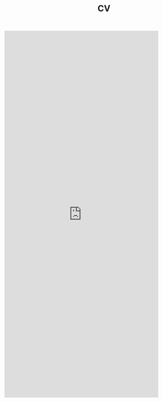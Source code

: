 ﻿---
layout: page
title: CV
---

<iframe scrolling="no" style="margin:0px -74px -74px -74px; width: 100%; height: 1200px; border: 0;" src="https://docs.google.com/document/d/e/2PACX-1vQLAx8ELXdYg-ZnWOpFce8AlmsK__hX1c-7zwmUlJz01oEz9Kre5VOYwL5VKCG21Ueyk-Zo7N273X7y/pub?embedded=true"></iframe>

